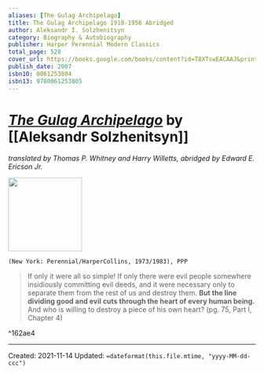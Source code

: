 ```yaml
---
aliases: [The Gulag Archipelago]
title: The Gulag Archipelago 1918-1956 Abridged
author: Aleksandr I. Solzhenitsyn
category: Biography & Autobiography
publisher: Harper Perennial Modern Classics
total_page: 528
cover_url: https://books.google.com/books/content?id=T8XTswEACAAJ&printsec=frontcover&img=1&zoom=1&source=gbs_api
publish_date: 2007
isbn10: 0061253804
isbn13: 9780061253805
---
```

# [*The Gulag Archipelago*](https://www.harpercollins.com/products/the-gulag-archipelago-aleksandr-i-solzhenitsyn?variant=39307360632866) by [[Aleksandr Solzhenitsyn]]
*translated by Thomas P. Whitney and Harry Willetts, abridged by Edward E. Ericson Jr.*

<img src="https://upload.wikimedia.org/wikipedia/en/c/c7/Gulag_Archipelago.jpg" width=150>

`(New York: Perennial/HarperCollins, 1973/1983), PPP`


>If only it were all so simple! If only there were evil people somewhere insidiously committing evil deeds, and it were necessary only to separate them from the rest of us and destroy them. **But the line dividing good and evil cuts through the heart of every human being.** And who is willing to destroy a piece of his own heart? (pg. 75, Part I, Chapter 4)

^162ae4



---
Created: 2021-11-14
Updated: `=dateformat(this.file.mtime, "yyyy-MM-dd-ccc")`

